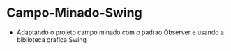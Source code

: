 # Campo-Minado-Swing
- Adaptando o projeto campo minado com o padrao Observer e usando a biblioteca grafica Swing
